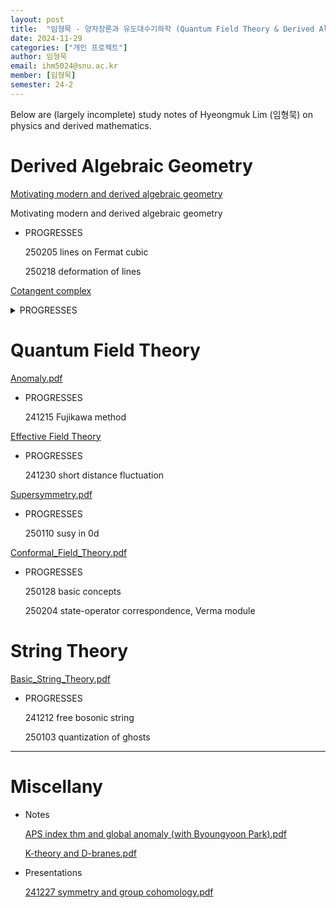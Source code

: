 ```yaml
---
layout: post
title:  "임형묵 - 양자장론과 유도대수기하학 (Quantum Field Theory & Derived Algebraic Geometry)"
date: 2024-11-29
categories: ["개인 프로젝트"]
author: 임형묵
email: ihm5024@snu.ac.kr
member: [임형묵]
semester: 24-2
---
```


Below are (largely incomplete) study notes of Hyeongmuk Lim (임형묵) on physics and derived mathematics.

# Derived Algebraic Geometry

[Motivating modern and derived algebraic geometry](attachment:7e610bd7-3a8f-4b15-bfdb-1b8dfd430684:Classical_Algebraic_Geometry.pdf)

Motivating modern and derived algebraic geometry

- PROGRESSES
    
    250205 lines on Fermat cubic
    
    250218 deformation of lines
    

[Cotangent complex](https://prod-files-secure.s3.us-west-2.amazonaws.com/46075d8b-bdf5-4300-9a4c-da2c73c98de8/ab710311-a224-4b2f-9421-3413fca62289/Notes_on_Derived_Math_241215.pdf)

<details>
<summary> PROGRESSES </summary> 
<ul>
    
    <li> 241129 categorical perspective on Kähler differentials </li>
    
    <li> 241214 cotangent complex </li>
</ul>
</details>
    

# Quantum Field Theory

[Anomaly.pdf](https://prod-files-secure.s3.us-west-2.amazonaws.com/46075d8b-bdf5-4300-9a4c-da2c73c98de8/9a28601c-e2b4-451a-8565-5aea1d508bcc/Anomaly_241215.pdf)

- PROGRESSES
    
    241215 Fujikawa method
    

[Effective Field Theory](https://prod-files-secure.s3.us-west-2.amazonaws.com/46075d8b-bdf5-4300-9a4c-da2c73c98de8/63ac7e1d-40c1-485a-a116-2a85d4447ab8/Effective_Field_Theory_241230.pdf)

- PROGRESSES
    
    241230 short distance fluctuation
    

[Supersymmetry.pdf](https://prod-files-secure.s3.us-west-2.amazonaws.com/46075d8b-bdf5-4300-9a4c-da2c73c98de8/06c28561-1be4-49f8-8bb0-997648770c01/Supersymmetry.pdf)

- PROGRESSES
    
    250110 susy in 0d
    

[Conformal_Field_Theory.pdf](attachment:9640be6e-f85c-4cf2-87c1-58d97627ce85:Conformal_Field_Theory.pdf)

- PROGRESSES
    
    250128 basic concepts
    
    250204 state-operator correspondence, Verma module
    

# String Theory

[Basic_String_Theory.pdf](attachment:27f2424b-d510-41ba-badc-306c204282b7:Basic_String_Theory.pdf)

- PROGRESSES
    
    241212 free bosonic string
    
    250103 quantization of ghosts
    

---

# Miscellany

- Notes
    
    [APS index thm and global anomaly (with Byoungyoon Park).pdf](https://prod-files-secure.s3.us-west-2.amazonaws.com/46075d8b-bdf5-4300-9a4c-da2c73c98de8/119f012c-0b93-42a6-a7e0-80b606d7e767/APS_index_thm_and_global_anomaly_(with_Byoungyoon_Park).pdf)
    
    [K-theory and D-branes.pdf](https://prod-files-secure.s3.us-west-2.amazonaws.com/46075d8b-bdf5-4300-9a4c-da2c73c98de8/57909b0e-d513-42de-933e-bf86a2c67063/K-theory_and_D-branes.pdf)
    

- Presentations
    
    [241227 symmetry and group cohomology.pdf](https://prod-files-secure.s3.us-west-2.amazonaws.com/46075d8b-bdf5-4300-9a4c-da2c73c98de8/5266b211-0da1-4c93-a688-7e9c60b6199b/241227_symmetry_and_group_cohomology.pdf)